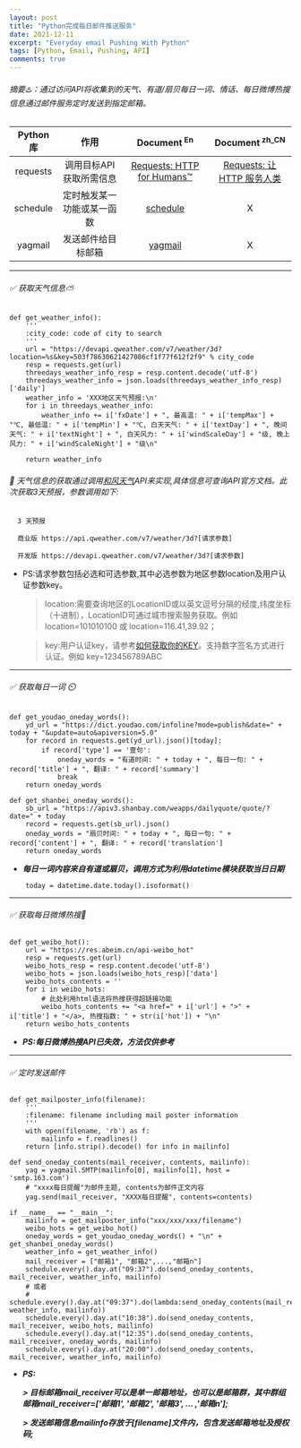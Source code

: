 ```yaml
---
layout: post
title: "Python完成每日邮件推送服务"
date: 2021-12-11
excerpt: "Everyday email Pushing With Python"
tags: [Python, Email, Pushing, API]
comments: true
---
```


###### 摘要♨️：通过访问API将收集到的天气、有道/扇贝每日一词、情话、每日微博热搜信息通过邮件服务定时发送到指定邮箱。

|Python库|作用|Document<sup> En</sup>|Document<sup> zh_CN</sup>|
|:----:|:----:|:----:|:----:|
|requests|调用目标API获取所需信息|[Requests: HTTP for Humans™](https://docs.python-requests.org/en/latest/)|[Requests: 让 HTTP 服务人类](https://docs.python-requests.org/zh_CN/latest/)|
|schedule|定时触发某一功能或某一函数|[schedule](https://schedule.readthedocs.io/en/stable/)|X|
|yagmail|发送邮件给目标邮箱|[yagmail](https://yagmail.readthedocs.io/en/latest/)|X|

---

###### ✅ 获取天气信息⛅

```
def get_weather_info():
    '''
    :city_code: code of city to search
    '''
    url = "https://devapi.qweather.com/v7/weather/3d?location=%s&key=503f78630621427086cf1f77f612f2f9" % city_code
    resp = requests.get(url)
    threedays_weather_info_resp = resp.content.decode('utf-8')
    threedays_weather_info = json.loads(threedays_weather_info_resp)['daily']
    weather_info = 'XXX地区天气预报:\n'
    for i in threedays_weather_info:
        weather_info += i['fxDate'] + ", 最高温: " + i['tempMax'] + "℃, 最低温: " + i['tempMin'] + "℃, 白天天气: " + i['textDay'] + ", 晚间天气: " + i['textNight'] + ", 白天风力: " + i['windScaleDay'] + "级, 晚上风力: " + i['windScaleNight'] + "级\n"

    return weather_info
```

###### :pushpin: 天气信息的获取通过调用[和风天气](https://dev.qweather.com/)API来实现,具体信息可查询API官方文档。此次获取3天预报，参数调用如下:

```
  3 天预报

  商业版 https://api.qweather.com/v7/weather/3d?[请求参数]

  开发版 https://devapi.qweather.com/v7/weather/3d?[请求参数]
```

- PS:请求参数包括必选和可选参数,其中必选参数为地区参数location及用户认证参数key。

  > location:需要查询地区的LocationID或以英文逗号分隔的经度,纬度坐标（十进制），LocationID可通过城市搜索服务获取。例如 location=101010100 或 location=116.41,39.92；
  
  > key:用户认证key，请参考[如何获取你的KEY](https://dev.qweather.com/docs/resource/get-key/)。支持数字签名方式进行认证。例如 key=123456789ABC

---

###### ✅ 获取每日一词 ⏲️

```
def get_youdao_oneday_words():
    yd_url = "https://dict.youdao.com/infoline?mode=publish&date=" + today + "&update=auto&apiversion=5.0"
    for record in requests.get(yd_url).json()[today]:
        if record['type'] == '壹句':
            oneday_words = "有道时间: " + today + ", 每日一句: " + record['title'] + ", 翻译: " + record['summary']
            break
    return oneday_words

def get_shanbei_oneday_words():
    sb_url = "https://apiv3.shanbay.com/weapps/dailyquote/quote/?date=" + today
    record = requests.get(sb_url).json()
    oneday_words = "扇贝时间: " + today + ", 每日一句: " + record['content'] + ", 翻译: " + record['translation']
    return oneday_words
```

- ***每日一词内容来自有道或扇贝，调用方式为利用datetime模块获取当日日期***

```
    today = datetime.date.today().isoformat()
```

---

###### ✅ 获取每日微博热搜:loudspeaker:

```
def get_weibo_hot():
    url = "https://res.abeim.cn/api-weibo_hot"
    resp = requests.get(url)
    weibo_hots_resp = resp.content.decode('utf-8')
    weibo_hots = json.loads(weibo_hots_resp)['data']
    weibo_hots_contents = ''
    for i in weibo_hots:
        # 此处利用html语法将热搜获得超链接功能
        weibo_hots_contents += "<a href=" + i['url'] + ">" + i['title'] + "</a>, 热搜指数: " + str(i['hot']) + "\n"
    return weibo_hots_contents
```

- ***PS:每日微博热搜API已失效，方法仅供参考***

***
###### ✅ 定时发送邮件

```
def get_mailposter_info(filename):
    '''
    :filename: filename including mail poster information
    '''
    with open(filename, 'rb') as f:
        mailinfo = f.readlines()
    return [info.strip().decode() for info in mailinfo]

def send_oneday_contents(mail_receiver, contents, mailinfo):
    yag = yagmail.SMTP(mailinfo[0], mailinfo[1], host = 'smtp.163.com')
    # "xxxx每日提醒"为邮件主题, contents为邮件正文内容
    yag.send(mail_receiver, "XXXX每日提醒", contents=contents)

if __name__ == "__main__":
    mailinfo = get_mailposter_info("xxx/xxx/xxx/filename")
    weibo_hots = get_weibo_hot()
    oneday_words = get_youdao_oneday_words() + "\n" + get_shanbei_oneday_words()
    weather_info = get_weather_info()
    mail_receiver = ["邮箱1", "邮箱2",...,"邮箱n"]
    schedule.every().day.at("09:37").do(send_oneday_contents, mail_receiver, weather_info, mailinfo)
    # 或者
    # schedule.every().day.at("09:37").do(lambda:send_oneday_contents(mail_receiver, weather_info, mailinfo))
    schedule.every().day.at("10:38").do(send_oneday_contents, mail_receiver, weibo_hots, mailinfo)
    schedule.every().day.at("12:35").do(send_oneday_contents, mail_receiver, oneday_words, mailinfo)
    schedule.every().day.at("20:00").do(send_oneday_contents, mail_receiver, weather_info, mailinfo)
```

- ***PS:***

  ***> 目标邮箱mail_receiver可以是单一邮箱地址，也可以是邮箱群，其中群组邮箱mail_receiver=['邮箱1', '邮箱2', '邮箱3', ... ,'邮箱n'];***
 
  ***> 发送邮箱信息mailinfo存放于[filename]文件内，包含发送邮箱地址及授权码;***

